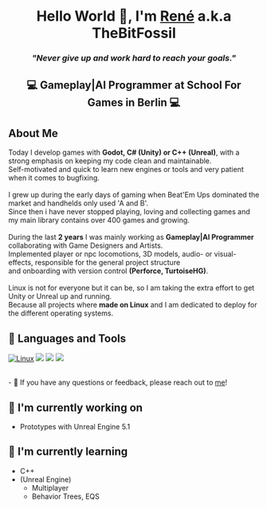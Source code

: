 <h1 align="center">
Hello World 👋, I'm <a href="https://www.linkedin.com/thebitfossil" target="_blank" rel="noreferrer">René</a> a.k.a TheBitFossil </h1>
<h3 align="center"> <i>"Never give up and work hard to reach your goals."</i> </h3>
<h2 align="center"> 💻 Gameplay|AI Programmer at School For Games in Berlin 💻 </h2>

About Me
--------------
Today I develop games with **Godot, C# (Unity) or C++ (Unreal)**, with a strong emphasis on keeping my code clean and maintainable. <br>
Self-motivated and quick to learn new engines or tools and very patient when it comes to bugfixing. <br>
<br>
I grew up during the early days of gaming when Beat'Em Ups dominated the market and handhelds only used 'A and B'. <br>
Since then i have never stopped playing, loving and collecting games and my main library contains over 400 games and growing. <br>
<br>
During the last **2 years** I was mainly working as **Gameplay|AI Programmer** collaborating with Game Designers and Artists. <br>
Implemented player or npc locomotions, 3D models, audio- or visual-effects, responsible for the general project structure <br> 
and onboarding with version control **(Perforce, TurtoiseHG)**.<br>
<br>
Linux is not for everyone but it can be, so I am taking the extra effort to get Unity or Unreal up and running. <br>
Because all projects where **made on Linux** and I am dedicated to deploy for the different operating systems. <br>

## 💼 Languages and Tools
[![Linux](https://svgshare.com/i/Zhy.svg)](https://svgshare.com/i/Zhy.svg)
![](https://img.shields.io/badge/C%23-239120?style=for-the-badge&logo=c-sharp&logoColor=white)
![](https://img.shields.io/badge/C%2B%2B-00599C?style=for-the-badge&logo=c%2B%2B&logoColor=white)
![](https://img.shields.io/badge/Rider-000000?style=for-the-badge&logo=Rider&logoColor=white)

</br>
- 💬 If you have any questions or feedback, please reach out to <a href="mailto:thebitfossil@gmail.com">me</a>!

## 🔭 I'm currently working on

- Prototypes with Unreal Engine 5.1

## 🌱 I'm currently learning

- C++
- (Unreal Engine)
  * Multiplayer    
  * Behavior Trees, EQS


